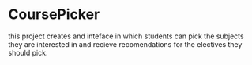 # CoursePicker

this project creates and inteface in which students can pick the subjects they are interested in and recieve recomendations for the electives they should pick.
